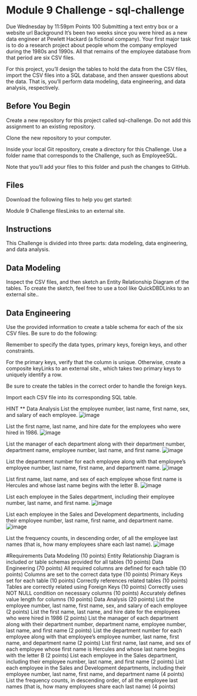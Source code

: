 # Module 9 Challenge - sql-challenge
Due Wednesday by 11:59pm Points 100 Submitting a text entry box or a website url
Background
It’s been two weeks since you were hired as a new data engineer at Pewlett Hackard (a fictional company). Your first major task is to do a research project about people whom the company employed during the 1980s and 1990s. All that remains of the employee database from that period are six CSV files.

For this project, you’ll design the tables to hold the data from the CSV files, import the CSV files into a SQL database, and then answer questions about the data. That is, you’ll perform data modeling, data engineering, and data analysis, respectively.

## Before You Begin
Create a new repository for this project called sql-challenge. Do not add this assignment to an existing repository.

Clone the new repository to your computer.

Inside your local Git repository, create a directory for this Challenge. Use a folder name that corresponds to the Challenge, such as EmployeeSQL.

Note that you’ll add your files to this folder and push the changes to GitHub.

## Files
Download the following files to help you get started:

Module 9 Challenge filesLinks to an external site.

## Instructions
This Challenge is divided into three parts: data modeling, data engineering, and data analysis.

## Data Modeling
Inspect the CSV files, and then sketch an Entity Relationship Diagram of the tables. To create the sketch, feel free to use a tool like QuickDBDLinks to an external site..

## Data Engineering
Use the provided information to create a table schema for each of the six CSV files. Be sure to do the following:

Remember to specify the data types, primary keys, foreign keys, and other constraints.

For the primary keys, verify that the column is unique. Otherwise, create a composite keyLinks to an external site., which takes two primary keys to uniquely identify a row.

Be sure to create the tables in the correct order to handle the foreign keys.

Import each CSV file into its corresponding SQL table.

HINT
  ** Data Analysis
List the employee number, last name, first name, sex, and salary of each employee.
![image](https://github.com/destnee76/sql-challenge/assets/145588037/9610f9f1-5786-4a53-acaa-ade1cf45c9b1)

List the first name, last name, and hire date for the employees who were hired in 1986.
![image](https://github.com/destnee76/sql-challenge/assets/145588037/5990f497-f0e5-4f64-b35e-a8373da6d8f1)

List the manager of each department along with their department number, department name, employee number, last name, and first name.
![image](https://github.com/destnee76/sql-challenge/assets/145588037/3fb945cd-53fa-4303-acfa-ba97e0347bba)

List the department number for each employee along with that employee’s employee number, last name, first name, and department name.
![image](https://github.com/destnee76/sql-challenge/assets/145588037/8805b7ae-321e-4855-bf87-1a11eaf53f88)

List first name, last name, and sex of each employee whose first name is Hercules and whose last name begins with the letter B.
![image](https://github.com/destnee76/sql-challenge/assets/145588037/b4e22fba-375e-4f50-8876-a35da9bcbb84)

List each employee in the Sales department, including their employee number, last name, and first name.
![image](https://github.com/destnee76/sql-challenge/assets/145588037/5ea3c927-98e9-4b93-b678-d2571dcb27f1)

List each employee in the Sales and Development departments, including their employee number, last name, first name, and department name.
![image](https://github.com/destnee76/sql-challenge/assets/145588037/ae0c2ae3-6747-4876-8e85-3f80d5d01821)

List the frequency counts, in descending order, of all the employee last names (that is, how many employees share each last name).
![image](https://github.com/destnee76/sql-challenge/assets/145588037/3a2c6d6e-4303-4e41-b911-c72a0d452d48)

#Requirements
Data Modeling (10 points)
Entity Relationship Diagram is included or table schemas provided for all tables (10 points)
Data Engineering (70 points)
All required columns are defined for each table (10 points)
Columns are set to the correct data type (10 points)
Primary Keys set for each table (10 points)
Correctly references related tables (10 points)
Tables are correctly related using Foreign Keys (10 points)
Correctly uses NOT NULL condition on necessary columns (10 points)
Accurately defines value length for columns (10 points)
Data Analysis (20 points)
List the employee number, last name, first name, sex, and salary of each employee (2 points)
List the first name, last name, and hire date for the employees who were hired in 1986 (2 points)
List the manager of each department along with their department number, department name, employee number, last name, and first name (2 points)
List the department number for each employee along with that employee’s employee number, last name, first name, and department name (2 points)
List first name, last name, and sex of each employee whose first name is Hercules and whose last name begins with the letter B (2 points)
List each employee in the Sales department, including their employee number, last name, and first name (2 points)
List each employee in the Sales and Development departments, including their employee number, last name, first name, and department name (4 points)
List the frequency counts, in descending order, of all the employee last names (that is, how many employees share each last name) (4 points)
